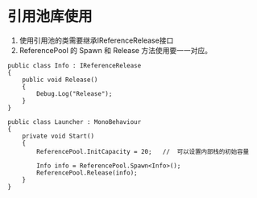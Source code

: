 ﻿# 引用池库使用
1. 使用引用池的类需要继承IReferenceRelease接口
2. ReferencePool 的 Spawn 和 Release 方法使用要一一对应。

```
public class Info : IReferenceRelease
{
    public void Release()
    {
        Debug.Log("Release");
    }
}

public class Launcher : MonoBehaviour
{
    private void Start()
    {
        ReferencePool.InitCapacity = 20;   //  可以设置内部栈的初始容量
        
        Info info = ReferencePool.Spawn<Info>();
        ReferencePool.Release(info);
    }
}
```